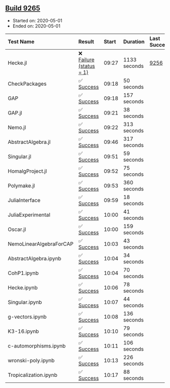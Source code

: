 ## [Build 9265](https://oscarci.mathematik.uni-kl.de/job/oscar/9265/)

* Started on: 2020-05-01
* Ended on: 2020-05-01

| Test Name    | Result | Start | Duration | Last Success | First Failure |
|:-------------|:-------|:------|:---------|:-------------|:--------------|
| Hecke.jl | ❌ [Failure (status = 1)](https://oscarci.mathematik.uni-kl.de/job/oscar/9265/artifact/logs/build-9265/Hecke.jl.log) | 09:27 | 1133 seconds | [9256](https://oscarci.mathematik.uni-kl.de/job/oscar/9256/) | [9257](https://oscarci.mathematik.uni-kl.de/job/oscar/9257/) |
| CheckPackages | ✅ [Success](https://oscarci.mathematik.uni-kl.de/job/oscar/9265/artifact/logs/build-9265/CheckPackages.log) | 09:18 | 50 seconds |  |  |
| GAP | ✅ [Success](https://oscarci.mathematik.uni-kl.de/job/oscar/9265/artifact/logs/build-9265/GAP.log) | 09:18 | 157 seconds |  |  |
| GAP.jl | ✅ [Success](https://oscarci.mathematik.uni-kl.de/job/oscar/9265/artifact/logs/build-9265/GAP.jl.log) | 09:21 | 38 seconds |  |  |
| Nemo.jl | ✅ [Success](https://oscarci.mathematik.uni-kl.de/job/oscar/9265/artifact/logs/build-9265/Nemo.jl.log) | 09:22 | 313 seconds |  |  |
| AbstractAlgebra.jl | ✅ [Success](https://oscarci.mathematik.uni-kl.de/job/oscar/9265/artifact/logs/build-9265/AbstractAlgebra.jl.log) | 09:46 | 317 seconds |  |  |
| Singular.jl | ✅ [Success](https://oscarci.mathematik.uni-kl.de/job/oscar/9265/artifact/logs/build-9265/Singular.jl.log) | 09:51 | 59 seconds |  |  |
| HomalgProject.jl | ✅ [Success](https://oscarci.mathematik.uni-kl.de/job/oscar/9265/artifact/logs/build-9265/HomalgProject.jl.log) | 09:52 | 75 seconds |  |  |
| Polymake.jl | ✅ [Success](https://oscarci.mathematik.uni-kl.de/job/oscar/9265/artifact/logs/build-9265/Polymake.jl.log) | 09:53 | 360 seconds |  |  |
| JuliaInterface | ✅ [Success](https://oscarci.mathematik.uni-kl.de/job/oscar/9265/artifact/logs/build-9265/JuliaInterface.log) | 09:59 | 18 seconds |  |  |
| JuliaExperimental | ✅ [Success](https://oscarci.mathematik.uni-kl.de/job/oscar/9265/artifact/logs/build-9265/JuliaExperimental.log) | 10:00 | 41 seconds |  |  |
| Oscar.jl | ✅ [Success](https://oscarci.mathematik.uni-kl.de/job/oscar/9265/artifact/logs/build-9265/Oscar.jl.log) | 10:00 | 159 seconds |  |  |
| NemoLinearAlgebraForCAP | ✅ [Success](https://oscarci.mathematik.uni-kl.de/job/oscar/9265/artifact/logs/build-9265/NemoLinearAlgebraForCAP.log) | 10:03 | 43 seconds |  |  |
| AbstractAlgebra.ipynb | ✅ [Success](https://oscarci.mathematik.uni-kl.de/job/oscar/9265/artifact/logs/build-9265/AbstractAlgebra.ipynb.log) | 10:04 | 34 seconds |  |  |
| CohP1.ipynb | ✅ [Success](https://oscarci.mathematik.uni-kl.de/job/oscar/9265/artifact/logs/build-9265/CohP1.ipynb.log) | 10:04 | 70 seconds |  |  |
| Hecke.ipynb | ✅ [Success](https://oscarci.mathematik.uni-kl.de/job/oscar/9265/artifact/logs/build-9265/Hecke.ipynb.log) | 10:06 | 78 seconds |  |  |
| Singular.ipynb | ✅ [Success](https://oscarci.mathematik.uni-kl.de/job/oscar/9265/artifact/logs/build-9265/Singular.ipynb.log) | 10:07 | 44 seconds |  |  |
| g-vectors.ipynb | ✅ [Success](https://oscarci.mathematik.uni-kl.de/job/oscar/9265/artifact/logs/build-9265/g-vectors.ipynb.log) | 10:08 | 136 seconds |  |  |
| K3-16.ipynb | ✅ [Success](https://oscarci.mathematik.uni-kl.de/job/oscar/9265/artifact/logs/build-9265/K3-16.ipynb.log) | 10:10 | 79 seconds |  |  |
| c-automorphisms.ipynb | ✅ [Success](https://oscarci.mathematik.uni-kl.de/job/oscar/9265/artifact/logs/build-9265/c-automorphisms.ipynb.log) | 10:11 | 106 seconds |  |  |
| wronski-poly.ipynb | ✅ [Success](https://oscarci.mathematik.uni-kl.de/job/oscar/9265/artifact/logs/build-9265/wronski-poly.ipynb.log) | 10:13 | 226 seconds |  |  |
| Tropicalization.ipynb | ✅ [Success](https://oscarci.mathematik.uni-kl.de/job/oscar/9265/artifact/logs/build-9265/Tropicalization.ipynb.log) | 10:17 | 88 seconds |  |  |
